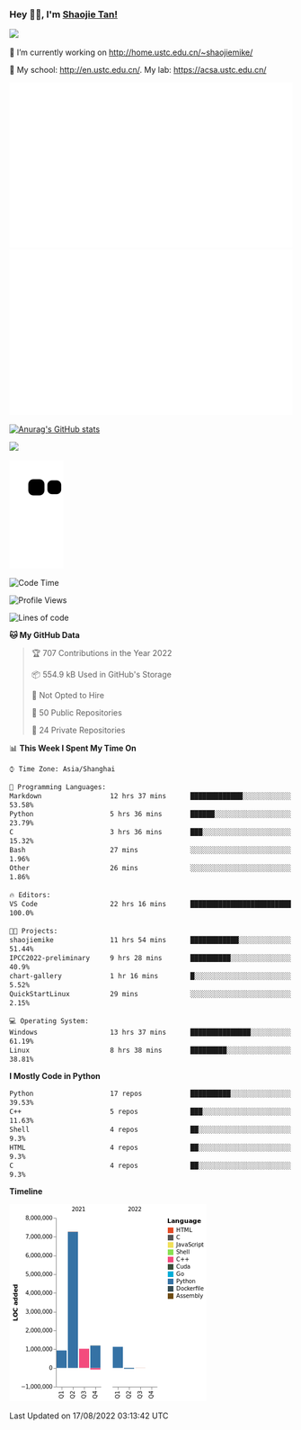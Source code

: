 

<!--
**Kirrito-k423/Kirrito-k423** is a ✨ _special_ ✨ repository because its `README.md` (this file) appears on your GitHub profile.

Here are some ideas to get you started:

- 🔭 I’m currently working on ...
- 🌱 I’m currently learning ...
- 👯 I’m looking to collaborate on ...
- 🤔 I’m looking for help with ...
- 💬 Ask me about ...
- 📫 How to reach me: ...
- 😄 Pronouns: ...
- ⚡ Fun fact: ...
-->
### Hey 👋🏽, I'm [Shaojie Tan!](http://home.ustc.edu.cn/~shaojiemike/about)

![](https://visitor-badge.glitch.me/badge?page_id=Kirrito-k423.Kirrito-k423)

🔭 I’m currently working on http://home.ustc.edu.cn/~shaojiemike/

👯 My school: http://en.ustc.edu.cn/. My lab: https://acsa.ustc.edu.cn/

![](https://github.com/Kirrito-k423/github-stats/blob/master/generated/overview.svg)
![](https://github.com/Kirrito-k423/github-stats/blob/master/generated/languages.svg)

[![Anurag's GitHub stats](https://github-readme-stats.vercel.app/api?username=Kirrito-k423&theme=flag-india&show_icons=true&hide=stars,prs,issues,contribs)](https://github.com/anuraghazra/github-readme-stats)

![](https://github-profile-summary-cards.vercel.app/api/cards/profile-details?username=Kirrito-k423&theme=vue)

![snake gif](https://github.com/Kirrito-k423/Kirrito-k423/blob/output/github-contribution-grid-snake.svg)

<!--START_SECTION:waka-->
![Code Time](http://img.shields.io/badge/Code%20Time-447%20hrs%2018%20mins-blue)

![Profile Views](http://img.shields.io/badge/Profile%20Views-1-blue)

![Lines of code](https://img.shields.io/badge/From%20Hello%20World%20I%27ve%20Written-11%20Million%20lines%20of%20code-blue)

**🐱 My GitHub Data** 

> 🏆 707 Contributions in the Year 2022
 > 
> 📦 554.9 kB Used in GitHub's Storage 
 > 
> 🚫 Not Opted to Hire
 > 
> 📜 50 Public Repositories 
 > 
> 🔑 24 Private Repositories  
 > 
📊 **This Week I Spent My Time On** 

```text
⌚︎ Time Zone: Asia/Shanghai

💬 Programming Languages: 
Markdown                 12 hrs 37 mins      █████████████░░░░░░░░░░░░   53.58% 
Python                   5 hrs 36 mins       ██████░░░░░░░░░░░░░░░░░░░   23.79% 
C                        3 hrs 36 mins       ███░░░░░░░░░░░░░░░░░░░░░░   15.32% 
Bash                     27 mins             ░░░░░░░░░░░░░░░░░░░░░░░░░   1.96% 
Other                    26 mins             ░░░░░░░░░░░░░░░░░░░░░░░░░   1.86%

🔥 Editors: 
VS Code                  22 hrs 16 mins      █████████████████████████   100.0%

🐱‍💻 Projects: 
shaojiemike              11 hrs 54 mins      ████████████░░░░░░░░░░░░░   51.44% 
IPCC2022-preliminary     9 hrs 28 mins       ██████████░░░░░░░░░░░░░░░   40.9% 
chart-gallery            1 hr 16 mins        █░░░░░░░░░░░░░░░░░░░░░░░░   5.52% 
QuickStartLinux          29 mins             ░░░░░░░░░░░░░░░░░░░░░░░░░   2.15%

💻 Operating System: 
Windows                  13 hrs 37 mins      ███████████████░░░░░░░░░░   61.19% 
Linux                    8 hrs 38 mins       █████████░░░░░░░░░░░░░░░░   38.81%

```

**I Mostly Code in Python** 

```text
Python                   17 repos            ██████████░░░░░░░░░░░░░░░   39.53% 
C++                      5 repos             ███░░░░░░░░░░░░░░░░░░░░░░   11.63% 
Shell                    4 repos             ██░░░░░░░░░░░░░░░░░░░░░░░   9.3% 
HTML                     4 repos             ██░░░░░░░░░░░░░░░░░░░░░░░   9.3% 
C                        4 repos             ██░░░░░░░░░░░░░░░░░░░░░░░   9.3%

```


**Timeline**

![Chart not found](https://raw.githubusercontent.com/Kirrito-k423/Kirrito-k423/main/charts/bar_graph.png) 


 Last Updated on 17/08/2022 03:13:42 UTC
<!--END_SECTION:waka-->

